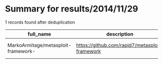 
# Summary for results/2014/11/29
    
1 records found after deduplication

| full_name | description | html_url | matched_list | matched_count | pushed_at | size | stargazers_count | language | forks_count | vul_ids |
|-------------------------------------|------------------------------------------------|--------------------------------------------------------|----------------------------------|-----------------|---------------------------|--------|--------------------|------------|---------------|-----------|
| MarkoArmitage/metasploit-framework- | https://github.com/rapid7/metasploit-framework | https://github.com/MarkoArmitage/metasploit-framework- | ['metasploit module OR payload'] | 1 | 2014-11-29 11:11:56+00:00 | 0 | 1 | nan | 1 | [] |

